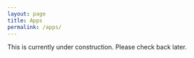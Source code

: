 ```yaml
---
layout: page
title: Apps
permalink: /apps/
---
```


This is currently under construction. Please check back later.
